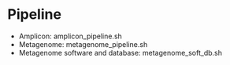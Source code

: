 # Pipeline

- Amplicon: amplicon_pipeline.sh
- Metagenome: metagenome_pipeline.sh
- Metagenome software and database: metagenome_soft_db.sh
